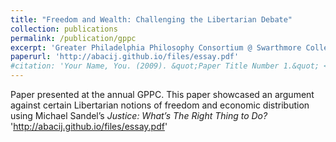 ```yaml
---
title: "Freedom and Wealth: Challenging the Libertarian Debate"
collection: publications
permalink: /publication/gppc
excerpt: 'Greater Philadelphia Philosophy Consortium @ Swarthmore College, 2023'
paperurl: 'http://abacij.github.io/files/essay.pdf'
#citation: 'Your Name, You. (2009). &quot;Paper Title Number 1.&quot; <i>Journal 1</i>. 1(1).'
---
```


Paper presented at the annual GPPC. This paper showcased an argument against certain Libertarian notions of freedom and economic distribution using Michael Sandel’s _Justice: What’s The Right Thing to Do?_
'http://abacij.github.io/files/essay.pdf'